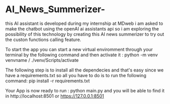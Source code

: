 # AI_News_Summerizer-
this AI assistant is developed during my internship at MDweb i am asked to make the chatbot using the openAI ai assistants api so i am exploring the possibility of this technology by creating this AI news summerizer to try out the custon functions calling feature.

To start the app you can start a new virtual enviromment through your terminal by the following command and then activate it :
python -m venv venvname / ./venv/Scripts/activate

The following step is to install all the dependecies and that's easy since we have a requirements.txt so all you have to do is to run the following command:
pip install -r requirements.txt

Your App is now ready to run :
python main.py and you will be able to find it in http://localhost:8501 or https://127.0.0.1:8501

